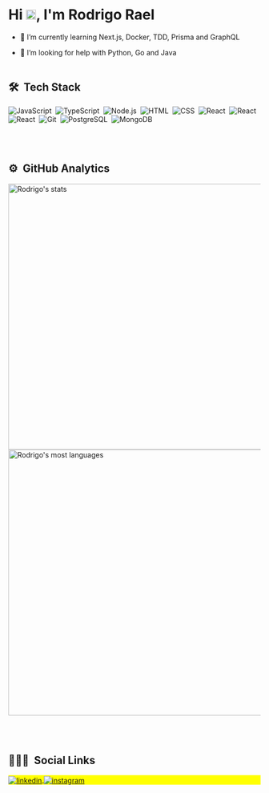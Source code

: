 <h1 align="left">Hi <img src="https://raw.githubusercontent.com/kaueMarques/kaueMarques/master/hi.gif" width="20px">, I'm Rodrigo Rael</h1>


 - 🌱 I’m currently learning Next.js, Docker, TDD, Prisma and GraphQL

 - 🤔 I’m looking for help with Python, Go and Java
<br><br>

## 🛠 &nbsp;Tech Stack

![JavaScript](https://img.shields.io/badge/-JavaScript-05122A?style=flat&logo=javascript)&nbsp;
![TypeScript](https://img.shields.io/badge/-TypeScript-05122A?style=flat&logo=typescript)&nbsp;
![Node.js](https://img.shields.io/badge/-Node.js-05122A?style=flat&logo=node.js)&nbsp;
![HTML](https://img.shields.io/badge/-HTML-05122A?style=flat&logo=HTML5)&nbsp;
![CSS](https://img.shields.io/badge/-CSS-05122A?style=flat&logo=CSS3&logoColor=1572B6)&nbsp;
![React](https://img.shields.io/badge/-React-05122A?style=flat&logo=react)&nbsp;
![React](https://img.shields.io/badge/-Next.js-05122A?style=flat&logo=vercel)&nbsp;
![React](https://img.shields.io/badge/-ReactNative-05122A?style=flat&logo=react)&nbsp;
![Git](https://img.shields.io/badge/-Git-05122A?style=flat&logo=git)&nbsp;
![PostgreSQL](https://img.shields.io/badge/-PostgreSQL-05122A?style=flat&logo=postgresql)&nbsp;
![MongoDB](https://img.shields.io/badge/-MongoDB-05122A?style=flat&logo=mongodb)&nbsp;

<br><br>

## ⚙️ &nbsp;GitHub Analytics

<p align="left">
<img width="530em" src="https://github-readme-stats.vercel.app/api?username=Rodrigo001-de&show_icons=true&theme=vision-friendly-dark" alt="Rodrigo's stats"/>
<img width="530em" src="https://github-readme-stats.vercel.app/api/top-langs/?username=Rodrigo001-de&theme=vision-friendly-dark" alt="Rodrigo's most languages"/>
</p>

<br><br>

## 👨🏽‍🦲 &nbsp;Social Links

<p align="left" style="background:yellow">
<a href="https://www.linkedin.com/in/rodrigo-rael-a7a4b51a9/" target="_blank">
  <img align="center" src="https://img.shields.io/badge/-RodrigoRael-05122A?style=flat&logo=linkedin" alt="linkedin"/>
</a>

<a href="https://www.instagram.com/rodrigo_rael_01/" target="_blank">
 <img align="center" src="https://img.shields.io/badge/-RodrigoRael-05122A?style=flat&logo=instagram" alt="instagram"/>
</a>
</p>
